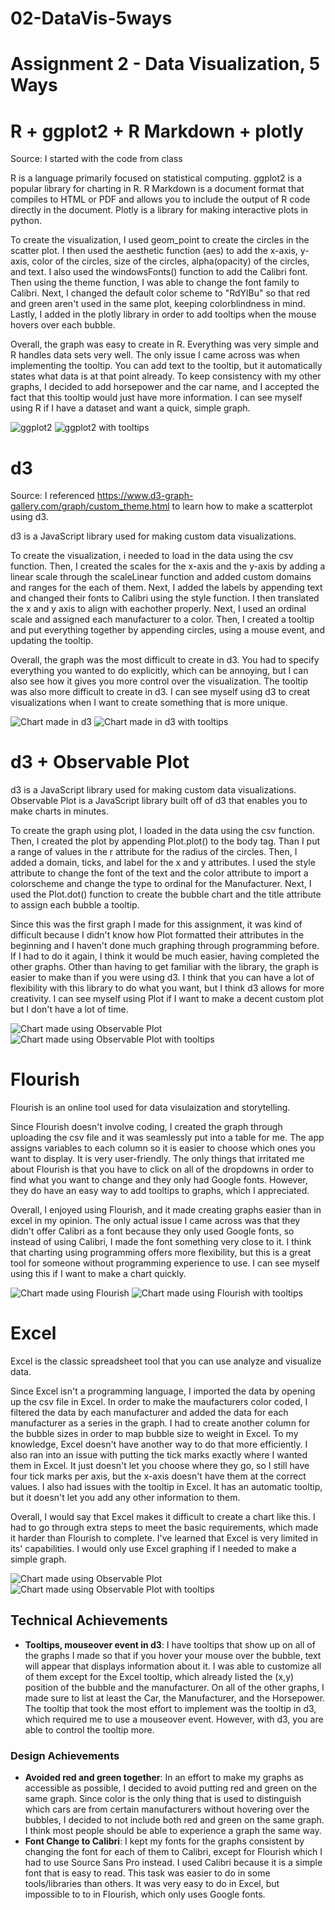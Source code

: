 # 02-DataVis-5ways

Assignment 2 - Data Visualization, 5 Ways  
===

# R + ggplot2 + R Markdown + plotly

Source: I started with the code from class

R is a language primarily focused on statistical computing.
ggplot2 is a popular library for charting in R.
R Markdown is a document format that compiles to HTML or PDF and allows you to include the output of R code directly in the document.
Plotly is a library for making interactive plots in python.

To create the visualization, I used geom_point to create the circles in the scatter plot.
I then used the aesthetic function (aes) to add the x-axis, y-axis, color of the circles, size of the circles, alpha(opacity) of the circles, and text.
I also used the windowsFonts() function to add the Calibri font. Then using the theme function, I was able to change the font family to Calibri.
Next, I changed the default color scheme to "RdYlBu" so that red and green aren't used in the same plot, keeping colorblindness in mind.
Lastly, I added in the plotly library in order to add tooltips when the mouse hovers over each bubble.

Overall, the graph was easy to create in R. Everything was very simple and R handles data sets very well. The only issue I came across was when implementing the tooltip.
You can add text to the tooltip, but it automatically states what data is at that point already. To keep consistency with my other graphs, I decided to add horsepower and 
the car name, and I accepted the fact that this tooltip would just have more information. I can see myself using R if I have a dataset and want a quick, simple graph.

![ggplot2](img/RChart.png)
![ggplot2 with tooltips](img/RChart2.png)

# d3

Source: I referenced https://www.d3-graph-gallery.com/graph/custom_theme.html to learn how to make a scatterplot using d3.

d3 is a JavaScript library used for making custom data visualizations.

To create the visualization, i needed to load in the data using the csv function. Then, I created the scales for the x-axis and the y-axis by adding a linear scale 
through the scaleLinear function and added custom domains and ranges for the each of them. Next, I added the labels by appending text and changed their fonts to Calibri using the style function. I then translated the x and y axis to align with eachother properly. Next, I used an ordinal scale and assigned each manufacturer to a color. Then, I created a tooltip and put everything together by appending circles, using a mouse event, and updating the tooltip.

Overall, the graph was the most difficult to create in d3. You had to specify everything you wanted to do explicitly, which can be annoying, but I can also see how it gives you more control over the visualization. The tooltip was also more difficult to create in d3. I can see myself using d3 to creat visualizations when I want to create something that is more unique.

![Chart made in d3](img/d3Chart.png)
![Chart made in d3 with tooltips](img/d3Chart2.png)

# d3 + Observable Plot

d3 is a JavaScript library used for making custom data visualizations.
Observable Plot is a JavaScript library built off of d3 that enables you to make charts in minutes.

To create the graph using plot, I loaded in the data using the csv function. Then, I created the plot by appending Plot.plot() to the body tag. Than I put a range of values in the r attribute for the radius of the circles. Then, I added a domain, ticks, and label for the x and y attributes. I used the style attribute to change the font of the text and the color attribute to import a colorscheme and change the type to ordinal for the Manufacturer. Next, I used the Plot.dot() function to create the bubble chart and the title attribute to assign each bubble a tooltip.

Since this was the first graph I made for this assignment, it was kind of difficult because I didn't know how Plot formatted their attributes in the beginning and I haven't done much graphing through programming before. If I had to do it again, I think it would be much easier, having completed the other graphs. Other than having to get familiar with the library, the graph is easier to make than if you were using d3. I think that you can have a lot of flexibility with this library to do what you want, but I think d3 allows for more creativity. I can see myself using Plot if I want to make a decent custom plot but I don't have a lot of time.

![Chart made using Observable Plot](img/PlotChart.png)
![Chart made using Observable Plot with tooltips](img/PlotChart2.png)

# Flourish

Flourish is an online tool used for data visulaization and storytelling.

Since Flourish doesn't involve coding, I created the graph through uploading the csv file and it was seamlessly put into a table for me. The app assigns variables to each column so it is easier to choose which ones you want to display. It is very user-friendly. The only things that irritated me about Flourish is that you have to click on all of the dropdowns in order to find what you want to change and they only had Google fonts. However, they do have an easy way to add tooltips to graphs, which I appreciated.

Overall, I enjoyed using Flourish, and it made creating graphs easier than in excel in my opinion. The only actual issue I came across was that they didn't offer Calibri as a font because they only used Google fonts, so instead of using Calibri, I made the font something very close to it. I think that charting using programming offers more flexibility, but this is a great tool for someone without programming experience to use. I can see myself using this if I want to make a chart quickly.

![Chart made using Flourish](img/CarsBubbleChart.png)
![Chart made using Flourish with tooltips](img/CarsBubbleChart2.png)

# Excel

Excel is the classic spreadsheet tool that you can use analyze and visualize data.

Since Excel isn't a programming language, I imported the data by opening up the csv file in Excel. In order to make the maufacturers color coded, I filtered the data by each manufacturer and added the data for each manufacturer as a series in the graph. I had to create another column for the bubble sizes in order to map bubble size to weight in Excel. To my knowledge, Excel doesn't have another way to do that more efficiently. I also ran into an issue with putting the tick marks exactly where I wanted them in Excel. It just doesn't let you choose where they go, so I still have four tick marks per axis, but the x-axis doesn't have them at the correct values. I also had issues with the tooltip in Excel. It has an automatic tooltip, but it doesn't let you add any other information to them.

Overall, I would say that Excel makes it difficult to create a chart like this. I had to go through extra steps to meet the basic requirements, which made it harder than Flourish to complete. I've learned that Excel is very limited in its' capabilities. I would only use Excel graphing if I needed to make a simple graph.

![Chart made using Observable Plot](img/ExcelChart.png)
![Chart made using Observable Plot with tooltips](img/ExcelChart2.png)

## Technical Achievements
- **Tooltips, mouseover event in d3**: I have tooltips that show up on all of the graphs I made so that if you hover your mouse over the bubble, text will appear that displays information about it. I was able to customize all of them except for the Excel tooltip, which already listed the (x,y) position of the bubble and the manufacturer. On all of the other graphs, I made sure to list at least the Car, the Manufacturer, and the Horsepower. The tooltip that took the most effort to implement was the tooltip in d3, which required me to use a mouseover event. However, with d3, you are able to control the tooltip more.

### Design Achievements
- **Avoided red and green together**: In an effort to make my graphs as accessible as possible, I decided to avoid putting red and green on the same graph. Since color is the only thing that is used to distinguish which cars are from certain manufacturers without hovering over the bubbles, I decided to not include both red and green on the same graph. I think most people should be able to experience a graph the same way.
- **Font Change to Calibri**: I kept my fonts for the graphs consistent by changing the font for each of them to Calibri, except for Flourish which I had to use Source Sans Pro instead. I used Calibri because it is a simple font that is easy to read. This task was easier to do in some tools/libraries than others. It was very easy to do in Excel, but impossible to to in Flourish, which only uses Google fonts.
